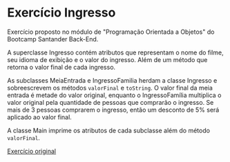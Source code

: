 # Exercício Ingresso
Exercício proposto no módulo de "Programação Orientada a Objetos" do Bootcamp Santander Back-End.

A superclasse Ingresso contém atributos que representam o nome do filme, seu idioma de exibição e o valor do ingresso. Além de um método que retorna o valor final de cada ingresso.

As subclasses MeiaEntrada e IngressoFamilia herdam a classe Ingresso e sobreescrevem os métodos `valorFinal` e `toString`. O valor final da meia entrada é metade do valor original, enquanto o IngressoFamília multiplica o valor original pela quantidade de pessoas que comprarão o ingresso. Se mais de 3 pessoas comprarem o ingresso, então um desconto de 5% será aplicado ao valor final.

A classe Main imprime os atributos de cada subclasse além do método `valorFinal`.

[<ins>Exercício original<ins>](https://github.com/digitalinnovationone/exercicios-java-basico/blob/main/exercicios/4%20-%20Herança%20e%20Polimorfismo%20em%20Java%20.md)